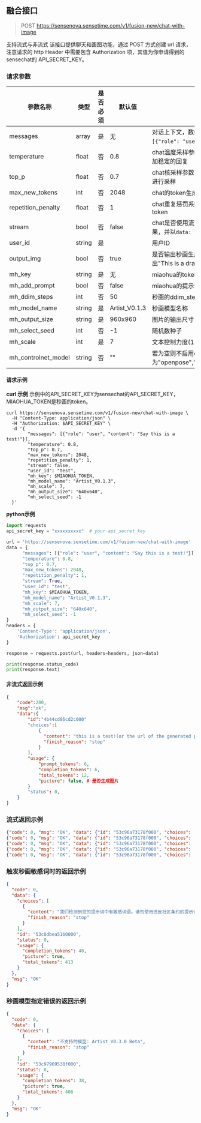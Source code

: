 ## 融合接口


> POST    https://sensenova.sensetime.com/v1/fusion-new/chat-with-image

支持流式与非流式
该接口提供聊天和画图功能，通过 POST 方式创建 url 请求，注意请求的 http Header 中需要包含 Authorization 项，其值为你申请得到的sensechat的 API_SECRET_KEY。

### 请求参数

| 参数名称           | 类型   | 是否必须 | 默认值 | 含义                                                                                                       |
| ------------------ | ------ | -------- | ------ | ---------------------------------------------------------------------------------------------------------- |
| messages             | array | 是       | 无     | 对话上下文，数组中的对象为聊天的上下文信息，格式如 <br>`[{"role": "user", "content": Say this is a test!"}]`, role取值user或assistant|
| temperature          | float | 否       | 0.8    | chat温度采样参数，取值(0,2]。大于1的值倾向于生成更加多样的回复，小于1倾向于生成更加稳定的回复       
| top_p                | float | 否       | 0.7    | chat核采样参数，取值(0,1]。解码生成token时，在概率和大于等于top_p的最小token集合中进行采样        
| max_new_tokens       | int   | 否       | 2048   | chat的token生成的最大数量        
| repetition_penalty   | float | 否       | 1      | chat重复惩罚系数，1代表不惩罚，大于1倾向于生成不重复token，小于1倾向于生成重复token     
| stream               | bool  | 否       | false  | chat是否使用流式传输，如果开启，数据将按照data-only server-sent events传输中间结果，并以`data: [DONE]`结束   
| user_id              | string| 是       |        | 用户ID
| output_img           | bool  | 否       | true   | 是否输出秒画生成的图片。如果为false，则对画图请求只做意图判断，如果是画图请求，则输出"This is a drawing request*&^**#"，如果不是画图请求，则正常输出对话内容
| mh_key        | string| 是       | 无     | miaohua的token
| mh_add_prompt | bool  | 否       | false     | miaohua的提示词优化
| mh_ddim_steps | int   | 否       | 50     | 秒画的ddim_steps
| mh_model_name           | string| 是       | Artist_V0.1.3 | 秒画模型名称
| mh_output_size          | string| 是       | 960x960| 图片的输出尺寸，如："960x960"
| mh_select_seed          | int   | 否       | -1     | 随机数种子
| mh_scale                | int   | 是       | 7      | 文本控制力度(1-20)  
| mh_controlnet_model     | string| 否       | ""     | 若为空则不启用controlnet,可选值为"openpose","canny","depth","fake_scribble","scribble","hed","hough","normal","seg" |

#### 请求示例

**curl 示例**
示例中的API_SECRET_KEY为sensechat的API_SECRET_KEY，MIAOHUA_TOKEN是秒画的token。
~~~
curl https://sensenova.sensetime.com/v1/fusion-new/chat-with-image \
  -H "Content-Type: application/json" \
  -H "Authorization: $API_SECRET_KEY" \
  -d '{
        "messages": [{"role": "user", "content": "Say this is a test!"}],
        "temperature": 0.8,
        "top_p": 0.7,
        "max_new_tokens": 2048,
        "repetition_penalty": 1,
        "stream": false,
        "user_id": "test",
        "mh_key": $MIAOHUA_TOKEN,
        "mh_model_name": "Artist_V0.1.3",
        "mh_scale": 7, 
        "mh_output_size": "640x640",
        "mh_select_seed": -1
  }'
~~~

**python示例**

~~~python
import requests
api_secret_key = "xxxxxxxxxx"  # your api_secret_key

url = 'https://sensenova.sensetime.com/v1/fusion-new/chat-with-image'  
data = {
      "messages": [{"role": "user", "content": "Say this is a test!"}],
      "temperature": 0.8,
      "top_p": 0.7,
      "max_new_tokens": 2048,
      "repetition_penalty": 1,
      "stream": True,
      "user_id": "test",
      "mh_key": $MIAOHUA_TOKEN,
      "mh_model_name": "Artist_V0.1.3",
      "mh_scale": 7, 
      "mh_output_size": "640x640",
      "mh_select_seed": -1
}
headers = {
    'Content-Type': 'application/json',
    'Authorization': api_secret_key
}

response = requests.post(url, headers=headers, json=data)

print(response.status_code) 
print(response.text)
~~~

#### 非流式返回示例

~~~json
{
    "code":200,
    "msg":"ok",
    "data":{
        "id":"4b44cd86cd2c000"
        "choices":[
        	{ 
              "content": "this is a test!(or the url of the generated picture)",
              "finish_reason": "stop"
            }
        ],
        "usage": {
            "prompt_tokens": 6,
            "completion_tokens": 6,
            "total_tokens": 12,
            "picture": false, # 是否生成图片
        }
        "status": 0,
    }
}
~~~

### 流式返回示例

~~~json
{"code": 0, "msg": "OK", "data": {"id": "53c96a73178f000", "choices": [{"finish_reason": "", "delta": " This"}], "usage": {"completion_tokens": 0, "total_tokens": 0, "picture": false}, "status": 0}}
{"code": 0, "msg": "OK", "data": {"id": "53c96a73178f000", "choices": [{"finish_reason": "", "delta": " is"}], "usage": {"completion_tokens": 0, "total_tokens": 0, "picture": false}, "status": 0}}
{"code": 0, "msg": "OK", "data": {"id": "53c96a73178f000", "choices": [{"finish_reason": "", "delta": " a"}], "usage": {"completion_tokens": 0, "total_tokens": 0, "picture": false}, "status": 0}}
{"code": 0, "msg": "OK", "data": {"id": "53c96a73178f000", "choices": [{"finish_reason": "", "delta": " test"}], "usage": {"completion_tokens": 0, "total_tokens": 0, "picture": false}, "status": 0}}
{"code": 0, "msg": "OK", "data": {"id": "53c96a73178f000", "choices": [{"finish_reason": "stop", "delta": ""}], "usage": {"completion_tokens": 5, "total_tokens": 56, "picture": false}, "status": 0}}
~~~

### 触发秒画敏感词时的返回示例

~~~json
{
  "code": 0,
  "data": {
    "choices": [
      {
        "content": "我们检测到您的提示词中有敏感词语。请勿使用违反社区条约的提示词。",
        "finish_reason": "stop"
      }
    ],
    "id": "53c8dbea5160000",
    "status": 0,
    "usage": {
      "completion_tokens": 40,
      "picture": true,
      "total_tokens": 413
    }
  },
  "msg": "OK"
}
~~~


### 秒画模型指定错误的返回示例

~~~json
{
  "code": 0,
  "data": {
    "choices": [
      {
        "content": "不支持的模型: Artist_V0.3.0 Beta",
        "finish_reason": "stop"
      }
    ],
    "id": "53c97969538f000",
    "status": 0,
    "usage": {
      "completion_tokens": 38,
      "picture": true,
      "total_tokens": 408
    }
  },
  "msg": "OK"
}
~~~
